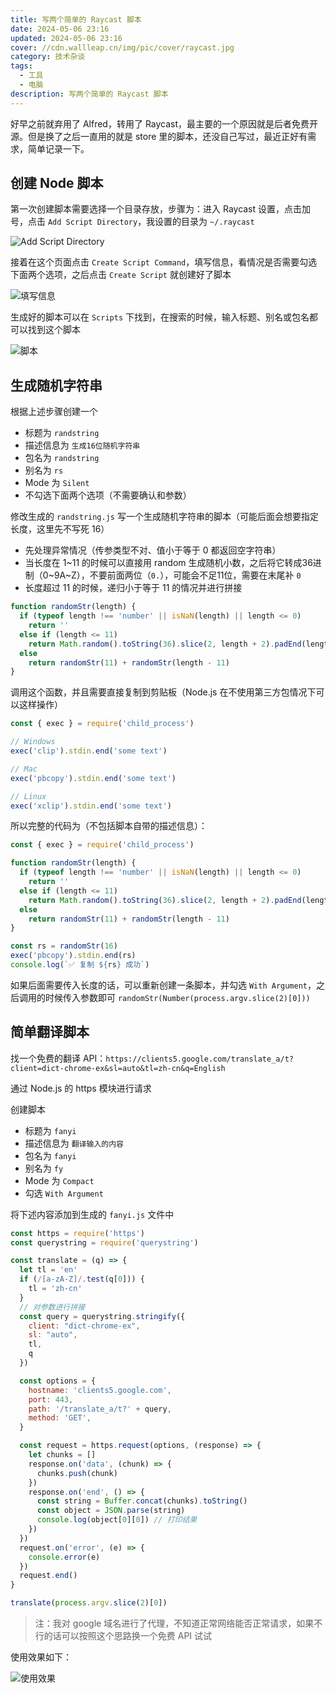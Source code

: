 ```yaml
---
title: 写两个简单的 Raycast 脚本
date: 2024-05-06 23:16
updated: 2024-05-06 23:16
cover: //cdn.wallleap.cn/img/pic/cover/raycast.jpg
category: 技术杂谈
tags:
  - 工具
  - 电脑
description: 写两个简单的 Raycast 脚本
---
```


好早之前就弃用了 Alfred，转用了 Raycast，最主要的一个原因就是后者免费开源。但是换了之后一直用的就是 store 里的脚本，还没自己写过，最近正好有需求，简单记录一下。

## 创建 Node 脚本

第一次创建脚本需要选择一个目录存放，步骤为：进入 Raycast 设置，点击加号，点击 `Add Script Directory`，我设置的目录为 `~/.raycast`

![Add Script Directory](https://cdn.wallleap.cn/img/pic/illustration/202405062323022.png)

接着在这个页面点击 `Create Script Command`，填写信息，看情况是否需要勾选下面两个选项，之后点击 `Create Script` 就创建好了脚本

![填写信息](https://cdn.wallleap.cn/img/pic/illustration/202405062326276.png)

生成好的脚本可以在 `Scripts` 下找到，在搜索的时候，输入标题、别名或包名都可以找到这个脚本

![脚本](https://cdn.wallleap.cn/img/pic/illustration/202405062331128.png)

## 生成随机字符串

根据上述步骤创建一个

- 标题为 `randstring`
- 描述信息为 `生成16位随机字符串`
- 包名为 `randstring`
- 别名为 `rs`
- Mode 为 `Silent`
- 不勾选下面两个选项（不需要确认和参数）

修改生成的 `randstring.js` 写一个生成随机字符串的脚本（可能后面会想要指定长度，这里先不写死 16）

- 先处理异常情况（传参类型不对、值小于等于 0 都返回空字符串）
- 当长度在 1~11 的时候可以直接用 random 生成随机小数，之后将它转成36进制（0~9A~Z），不要前面两位（`0.`），可能会不足11位，需要在末尾补 `0`
- 长度超过 11 的时候，递归小于等于 11 的情况并进行拼接

```js
function randomStr(length) {
  if (typeof length !== 'number' || isNaN(length) || length <= 0)
    return ''
  else if (length <= 11)
    return Math.random().toString(36).slice(2, length + 2).padEnd(length, '0')
  else
    return randomStr(11) + randomStr(length - 11)
}
```

调用这个函数，并且需要直接复制到剪贴板（Node.js 在不使用第三方包情况下可以这样操作）

```js
const { exec } = require('child_process')

// Windows
exec('clip').stdin.end('some text')

// Mac
exec('pbcopy').stdin.end('some text')

// Linux
exec('xclip').stdin.end('some text')
```

所以完整的代码为（不包括脚本自带的描述信息）：

```js
const { exec } = require('child_process')

function randomStr(length) {
  if (typeof length !== 'number' || isNaN(length) || length <= 0)
    return ''
  else if (length <= 11)
    return Math.random().toString(36).slice(2, length + 2).padEnd(length, '0')
  else
    return randomStr(11) + randomStr(length - 11)
}

const rs = randomStr(16)
exec('pbcopy').stdin.end(rs)
console.log(`✅ 复制 ${rs} 成功`)
```

如果后面需要传入长度的话，可以重新创建一条脚本，并勾选 `With Argument`，之后调用的时候传入参数即可 `randomStr(Number(process.argv.slice(2)[0]))`

## 简单翻译脚本

找一个免费的翻译 API：`https://clients5.google.com/translate_a/t?client=dict-chrome-ex&sl=auto&tl=zh-cn&q=English`

通过 Node.js 的 https 模块进行请求

创建脚本

- 标题为 `fanyi`
- 描述信息为 `翻译输入的内容`
- 包名为 `fanyi`
- 别名为 `fy`
- Mode 为 `Compact`
- 勾选 `With Argument`

将下述内容添加到生成的 `fanyi.js` 文件中

```js
const https = require('https')
const querystring = require('querystring')

const translate = (q) => {
  let tl = 'en'
  if (/[a-zA-Z]/.test(q[0])) {
    tl = 'zh-cn'
  }
  // 对参数进行拼接
  const query = querystring.stringify({
    client: "dict-chrome-ex",
    sl: "auto",
    tl,
    q
  })

  const options = {
    hostname: 'clients5.google.com',
    port: 443,
    path: '/translate_a/t?' + query,
    method: 'GET',
  }

  const request = https.request(options, (response) => {
    let chunks = []
    response.on('data', (chunk) => {
      chunks.push(chunk)
    })
    response.on('end', () => {
      const string = Buffer.concat(chunks).toString()
      const object = JSON.parse(string)
      console.log(object[0][0]) // 打印结果
    })
  })
  request.on('error', (e) => {
    console.error(e)
  })
  request.end()
}

translate(process.argv.slice(2)[0])
```

> 注：我对 google 域名进行了代理，不知道正常网络能否正常请求，如果不行的话可以按照这个思路换一个免费 API 试试

使用效果如下：

![使用效果](https://cdn.wallleap.cn/img/pic/illustration/202405071008938.gif)

